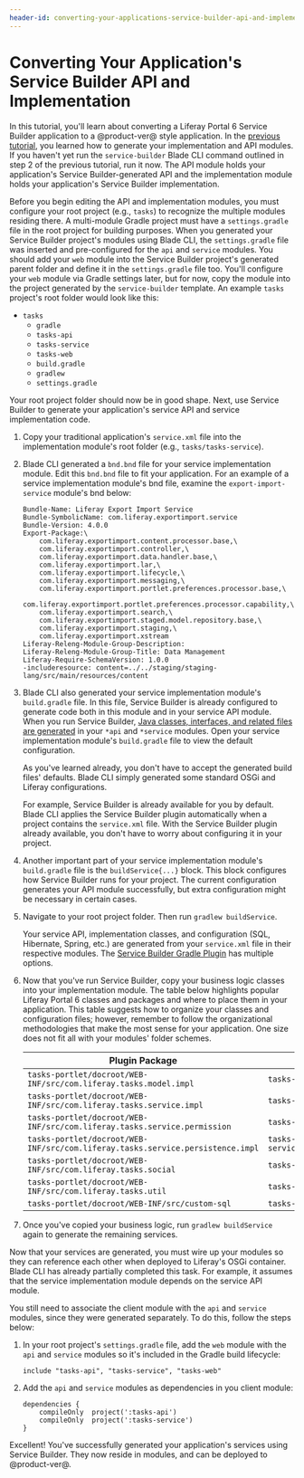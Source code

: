 ```yaml
---
header-id: converting-your-applications-service-builder-api-and-implementation
---
```


# Converting Your Application's Service Builder API and Implementation

In this tutorial, you'll learn about converting a Liferay Portal 6 Service Builder
application to a @product-ver@ style application. In the
[previous tutorial](/docs/7-1/tutorials/-/knowledge_base/t/converting-your-applications-portlet-classes-and-ui),
you learned how to generate your implementation and API modules. If you haven't
yet run the `service-builder` Blade CLI command outlined in step 2 of the
previous tutorial, run it now. The API module holds your application's Service
Builder-generated API and the implementation module holds your application's
Service Builder implementation.

Before you begin editing the API and implementation modules, you must
configure your root project (e.g., `tasks`) to recognize the multiple modules
residing there. A multi-module Gradle project must have a `settings.gradle`
file in the root project for building purposes. When you generated
your Service Builder project's modules using Blade CLI, the `settings.gradle`
file was inserted and pre-configured for the `api` and `service` modules. You
should add your `web` module into the Service Builder project's generated parent
folder and define it in the `settings.gradle` file too. You'll configure your
`web` module via Gradle settings later, but for now, copy the module into the
project generated by the `service-builder` template. An example `tasks`
project's root folder would look like this:

- `tasks`
    - `gradle`
    - `tasks-api`
    - `tasks-service`
    - `tasks-web`
    - `build.gradle`
    - `gradlew`
    - `settings.gradle`

Your root project folder should now be in good shape. Next, use Service
Builder to generate your application's service API and service implementation
code.

1.  Copy your traditional application's `service.xml` file into the
    implementation module's root folder (e.g., `tasks/tasks-service`).

2.  Blade CLI generated a `bnd.bnd` file for your service implementation module.
    Edit this `bnd.bnd` file to fit your application. For an example of
    a service implementation module's bnd file, examine the
    `export-import-service` module's bnd below:

        Bundle-Name: Liferay Export Import Service
        Bundle-SymbolicName: com.liferay.exportimport.service
        Bundle-Version: 4.0.0
        Export-Package:\
            com.liferay.exportimport.content.processor.base,\
            com.liferay.exportimport.controller,\
            com.liferay.exportimport.data.handler.base,\
            com.liferay.exportimport.lar,\
            com.liferay.exportimport.lifecycle,\
            com.liferay.exportimport.messaging,\
            com.liferay.exportimport.portlet.preferences.processor.base,\
            com.liferay.exportimport.portlet.preferences.processor.capability,\
            com.liferay.exportimport.search,\
            com.liferay.exportimport.staged.model.repository.base,\
            com.liferay.exportimport.staging,\
            com.liferay.exportimport.xstream
        Liferay-Releng-Module-Group-Description:
        Liferay-Releng-Module-Group-Title: Data Management
        Liferay-Require-SchemaVersion: 1.0.0
        -includeresource: content=../../staging/staging-lang/src/main/resources/content

3.  Blade CLI also generated your service implementation module's
    `build.gradle` file. In this file, Service Builder is already configured to
    generate code both in this module and in your service API module. When you
    run Service Builder,
    [Java classes, interfaces, and related files are generated](/docs/7-1/tutorials/-/knowledge_base/t/running-service-builder)
    in your `*api` and `*service` modules. Open your service implementation
    module's `build.gradle` file to view the default configuration.

    As you've learned already, you don't have to accept the generated build
    files' defaults. Blade CLI simply generated some standard OSGi and
    Liferay configurations.

    For example, Service Builder is already available for you by default. Blade
    CLI applies the Service Builder plugin automatically when a project contains
    the `service.xml` file. With the Service Builder plugin already available,
    you don't have to worry about configuring it in your project.

4.  Another important part of your service implementation module's
    `build.gradle` file is the `buildService{...}` block. This block configures
    how Service Builder runs for your project. The current configuration
    generates your API module successfully, but extra configuration might be
    necessary in certain cases.

5.  Navigate to your root project folder. Then run `gradlew buildService`.

    Your service API, implementation classes, and configuration (SQL,
    Hibernate, Spring, etc.) are generated from your `service.xml` file in
    their respective modules. The
    [Service Builder Gradle Plugin](/docs/7-1/reference/-/knowledge_base/r/service-builder-gradle-plugin)
    has multiple options.

6.  Now that you've run Service Builder, copy your business logic classes into
    your implementation module. The table below highlights popular Liferay
    Portal 6 classes and packages and where to place them in your application.
    This table suggests how to organize your classes and configuration files;
    however, remember to follow the organizational methodologies that make the
    most sense for your application. One size does not fit all with your
    modules' folder schemes.

    | Plugin Package | Module Package |
    |----------------|----------------|
    | `tasks-portlet/docroot/WEB-INF/src/com.liferay.tasks.model.impl` | `tasks-service/src/main/java/com.liferay.tasks.model.impl` | 
    | `tasks-portlet/docroot/WEB-INF/src/com.liferay.tasks.service.impl` | `tasks-service/src/main/java/com.liferay.tasks.service.impl` |
    | `tasks-portlet/docroot/WEB-INF/src/com.liferay.tasks.service.permission` | `tasks-service/src/main/java/com.liferay.tasks.service.permission` |
    | `tasks-portlet/docroot/WEB-INF/src/com.liferay.tasks.service.persistence.impl` | `tasks-service/src/main/java/com.liferay.tasks.service.persistence.impl` |
    | `tasks-portlet/docroot/WEB-INF/src/com.liferay.tasks.social` | `tasks-service/src/main/java/com.liferay.tasks.social` |
    | `tasks-portlet/docroot/WEB-INF/src/com.liferay.tasks.util` | `tasks-service/src/main/java/com.liferay.tasks.util` |
    | `tasks-portlet/docroot/WEB-INF/src/custom-sql` | `tasks-service/src/main/resources/META-INF/custom-sql` |

7.  Once you've copied your business logic, run `gradlew buildService` again to
    generate the remaining services.

Now that your services are generated, you must wire up your modules so they can
reference each other when deployed to Liferay's OSGi container. Blade CLI has
already partially completed this task. For example, it assumes that the service
implementation module depends on the service API module.

You still need to associate the client module with the `api` and `service`
modules, since they were generated separately. To do this, follow the steps
below:

1.  In your root project's `settings.gradle` file, add the `web` module with
    the `api` and `service` modules so it's included in the Gradle build
    lifecycle:

        include "tasks-api", "tasks-service", "tasks-web"

2.  Add the `api` and `service` modules as dependencies in you client module:

        dependencies {
            compileOnly  project(':tasks-api')
            compileOnly  project(':tasks-service')
        }

Excellent! You've successfully generated your application's services using
Service Builder. They now reside in modules, and can be deployed to
@product-ver@.
